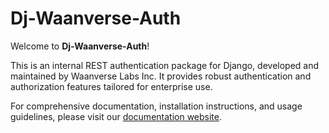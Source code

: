 # Dj-Waanverse-Auth
Welcome to **Dj-Waanverse-Auth**!

This is an internal REST authentication package for Django, developed and maintained by Waanverse Labs Inc. It provides robust authentication and authorization features tailored for enterprise use.

For comprehensive documentation, installation instructions, and usage guidelines, please visit our [documentation website](https://dj-waanverse-auth.waanverse.com/).
